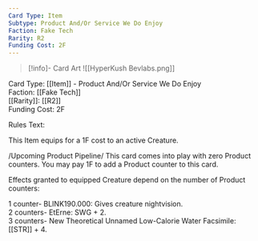 ```yaml
---
Card Type: Item
Subtype: Product And/Or Service We Do Enjoy
Faction: Fake Tech
Rarity: R2
Funding Cost: 2F
---
```

> [!info]- Card Art
> ![[HyperKush Bevlabs.png]]

Card Type: [[Item]] - Product And/Or Service We Do Enjoy  
Faction: [[Fake Tech]]  
[[Rarity]]: [[R2]]  
Funding Cost: 2F  

Rules Text:  

This Item equips for a 1F cost to an active Creature.  

/Upcoming Product Pipeline/ This card comes into play with zero Product counters. You may pay 1F to add a Product counter to this card.  

Effects granted to equipped Creature depend on the number of Product counters:  

1 counter- BLINK190.000: Gives creature nightvision.  
2 counters- EtErne: SWG + 2.  
3 counters- New Theoretical Unnamed Low-Calorie Water Facsimile: [[STR]] + 4.  